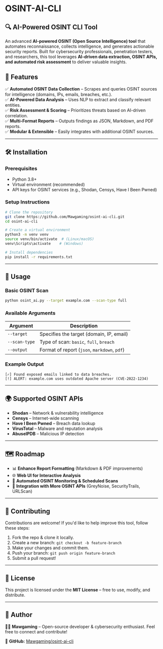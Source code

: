 ﻿# OSINT-AI-CLI

## 🔍 AI-Powered OSINT CLI Tool

An advanced **AI-powered OSINT (Open Source Intelligence) tool** that automates reconnaissance, collects intelligence, and generates actionable security reports. Built for cybersecurity professionals, penetration testers, and researchers, this tool leverages **AI-driven data extraction, OSINT APIs, and automated risk assessment** to deliver valuable insights.

## 🚀 Features

✅ **Automated OSINT Data Collection** – Scrapes and queries OSINT sources for intelligence (domains, IPs, emails, breaches, etc.).  
✅ **AI-Powered Data Analysis** – Uses NLP to extract and classify relevant entities.  
✅ **Risk Assessment & Scoring** – Prioritizes threats based on AI-driven correlation.  
✅ **Multi-Format Reports** – Outputs findings as JSON, Markdown, and PDF reports.  
✅ **Modular & Extensible** – Easily integrates with additional OSINT sources.

---

## 🛠 Installation

### **Prerequisites**
- Python 3.8+
- Virtual environment (recommended)
- API keys for OSINT services (e.g., Shodan, Censys, Have I Been Pwned)

### **Setup Instructions**
```bash
# Clone the repository
git clone https://github.com/Mawgaming/osint-ai-cli.git
cd osint-ai-cli

# Create a virtual environment
python3 -m venv venv
source venv/bin/activate  # (Linux/macOS)
venv\Scripts\activate    # (Windows)

# Install dependencies
pip install -r requirements.txt
```

---

## 🔎 Usage

### **Basic OSINT Scan**
```bash
python osint_ai.py --target example.com --scan-type full
```

### **Available Arguments**
| Argument | Description |
|----------|-------------|
| `--target` | Specifies the target (domain, IP, email) |
| `--scan-type` | Type of scan: `basic`, `full`, `breach` |
| `--output` | Format of report (`json`, `markdown`, `pdf`) |

### **Example Output**
```
[✓] Found exposed emails linked to data breaches.
[!] ALERT: example.com uses outdated Apache server (CVE-2022-1234)
```

---

## 🌍 Supported OSINT APIs
- **Shodan** – Network & vulnerability intelligence
- **Censys** – Internet-wide scanning
- **Have I Been Pwned** – Breach data lookup
- **VirusTotal** – Malware and reputation analysis
- **AbuseIPDB** – Malicious IP detection

---

## 🗺 Roadmap
- 📊 **Enhance Report Formatting** (Markdown & PDF improvements)
- 🌐 **Web UI for Interactive Analysis**
- 🔄 **Automated OSINT Monitoring & Scheduled Scans**
- 📡 **Integration with More OSINT APIs** (GreyNoise, SecurityTrails, URLScan)

---

## 🤝 Contributing
Contributions are welcome! If you'd like to help improve this tool, follow these steps:
1. Fork the repo & clone it locally.
2. Create a new branch: `git checkout -b feature-branch`
3. Make your changes and commit them.
4. Push your branch: `git push origin feature-branch`
5. Submit a pull request!

---

## 📝 License
This project is licensed under the **MIT License** – free to use, modify, and distribute.

---

## 🎯 Author
👨‍💻 **Mawgaming** – Open-source developer & cybersecurity enthusiast. Feel free to connect and contribute!

📌 **GitHub:** [Mawgaming/osint-ai-cli](https://github.com/Mawgaming/osint-ai-cli)

